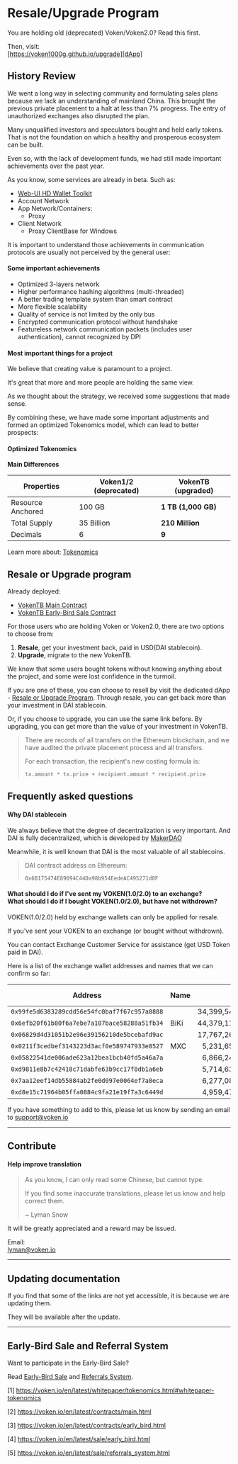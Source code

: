 # Resale/Upgrade Program

You are holding old (deprecated) Voken/Voken2.0? Read this first.

Then, visit:<br>
[https://voken1000g.github.io/upgrade][dApp]


## History Review

We went a long way in selecting community and formulating sales plans
because we lack an understanding of mainland China.
This brought the previous private placement to a halt at less than 7% progress.
The entry of unauthorized exchanges also disrupted the plan.

Many unqualified investors and speculators bought and held early tokens.
That is not the foundation on which a healthy and prosperous ecosystem can be built.

Even so, with the lack of development funds,
we had still made important achievements over the past year.

As you know, some services are already in beta. Such as:

- [Web-UI HD Wallet Toolkit][Web-UI HD Wallet Toolkit]
- Account Network
- App Network/Containers:
	- Proxy
- Client Network
	- Proxy ClientBase for Windows

It is important to understand
those achievements in communication protocols
are usually not perceived by the general user:


#### Some important achievements

- Optimized 3-layers network
- Higher performance hashing algorithms (multi-threaded)
- A better trading template system than smart contract
- More flexible scalability
- Quality of service is not limited by the only bus
- Encrypted communication protocol without handshake
- Featureless network communication packets (includes user authentication),
  cannot recognized by DPI


#### Most important things for a project

We believe that creating value is paramount to a project.

It's great that more and more people are holding the same view.

As we thought about the strategy, we received some suggestions that made sense.

By combining these,
we have made some important adjustments
and formed an optimized Tokenomics model,
which can lead to better prospects:


#### Optimized Tokenomics

**Main Differences**

| Properties        | Voken1/2 (deprecated) | VokenTB (upgraded)  |
| ----------------- | --------------------- | ------------------- |
| Resource Anchored | 100 GB                | **1 TB (1,000 GB)** |
| Total Supply      | 35 Billion            | **210 Million**     |
| Decimals          | 6                     | **9**               |

Learn more about: [Tokenomics][Tokenomics]


## Resale or Upgrade program

Already deployed:

- [VokenTB Main Contract][VokenTB Main Contract]
- [VokenTB Early-Bird Sale Contract][VokenTB Early-Bird Sale Contract]

For those users who are holding Voken or Voken2.0,
there are two options to choose from:

1. **Resale**, get your investment back, paid in USD(DAI stablecoin).
2. **Upgrade**, migrate to the new VokenTB.

We know that some users bought tokens
without knowing anything about the project,
and some were lost confidence in the turmoil.

If you are one of these,
you can choose to resell by visit the dedicated dApp - [Resale or Upgrade Program][dApp].
Through resale,
you can get back more than your investment in DAI stablecoin.

Or, if you choose to upgrade,
you can use the same link before.
By upgrading,
you can get more than the value of your investment in VokenTB.

> There are records of all transfers on the Ethereum blockchain,
> and we have audited the private placement process and all transfers.
>
> For each transaction, the recipient's new costing formula is:
>
> ```python
> tx.amount * tx.price + recipient.amount * recipient.price
> ```


## Frequently asked questions

#### Why DAI stablecoin

We always believe that the degree of decentralization is very important.
And DAI is fully decentralized, which is developed by [MakerDAO][MakerDAO]

Meanwhile, it is well known that DAI is the most valuable of all stablecoins.

> DAI contract address on Ethereum:
>
> ```
> 0x6B175474E89094C44Da98b954EedeAC495271d0F
> ```


#### What should I do if I've sent my VOKEN(1.0/2.0) to an exchange?<br>What should I do if I bought VOKEN(1.0/2.0), but have not withdrown?

VOKEN(1.0/2.0) held by exchange wallets can only be applied for resale.

If you've sent your VOKEN to an exchange (or bought without withdrown).

You can contact Exchange Customer Service for assistance (get USD Token paid in DAI).

Here is a list of the exchange wallet addresses and names that we can confirm so far:

| Address                                        | Name | Voken1.0          | Voken2.0       | Audit Cost (USD) |
| ---------------------------------------------- | ---- | ----------------: | -------------: | ---------------: |
| ``0x99fe5d6383289cdd56e54fc0baf7f67c957a8888`` |      | 34,399,542.719752 | 144,722.669816 |      344,588.617 |
| ``0x6efb20f61b80f6a7ebe7a107bace58288a51fb34`` | BiKi | 44,379,111.252464 | 819,738.800063 |      410,808.485 |
| ``0x06829d4d31051b2e96e39156210de5bcebafd9ac`` |      | 17,767,266.337282 |                |      158,266.259 |
| ``0x0211f3cedbef3143223d3acf0e589747933e8527`` | MXC  |  5,231,651.443424 |                |       57,344.979 |
| ``0x05822541de006ade623a12bea1bcb40fd5a46a7a`` |      |  6,866,245.285419 |                |       49,198.027 |
| ``0xd9811e8b7c42418c71dabfe63b9cc17f8db1a6eb`` |      |  5,714,633.531198 |                |       51,895.346 |
| ``0x7aa12eef14db55884ab2fe0d097e0064ef7a8eca`` |      |  6,277,089.958439 |                |       51,700.893 |
| ``0xd8e15c71964b05ffa0884c9fa21e19f7a3c6449d`` |      |  4,959,470.229500 |                |       44,307.215 |

If you have something to add to this,
please let us know by sending an email to
support@voken.io


------

## Contribute

#### Help improve translation

> As you know, I can only read some Chinese, but cannot type.
>
> If you find some inaccurate translations, please let us know and help correct them.
>
> ~ Lyman Snow

It will be greatly appreciated and a reward may be issued.

Email:<br>
lyman@voken.io


------

## Updating documentation

If you find that some of the links are not yet accessible, it is because we are updating them.

They will be available after the update.


------

## Early-Bird Sale and Referral System

Want to participate in the Early-Bird Sale?

Read [Early-Bird Sale][Early-Bird Sale] and [Referrals System][Referrals System].









[dApp]:
  https://voken1000g.github.io/upgrade

[Web-UI HD Wallet Toolkit]:
  https://voken1000g.github.io/web-ui-wallet

[Tokenomics]:
  #updating-documentation

[1]
  https://voken.io/en/latest/whitepaper/tokenomics.html#whitepaper-tokenomics

[VokenTB Main Contract]:
  #updating-documentation

[2]
  https://voken.io/en/latest/contracts/main.html

[VokenTB Early-Bird Sale Contract]:
  #updating-documentation

[3]
  https://voken.io/en/latest/contracts/early_bird.html

[Early-Bird Sale]:
  #updating-documentation

[4]
  https://voken.io/en/latest/sale/early_bird.html

[Referrals System]:
  #updating-documentation

[5]
  https://voken.io/en/latest/sale/referrals_system.html

[MakerDAO]:
  https://makerdao.com/

